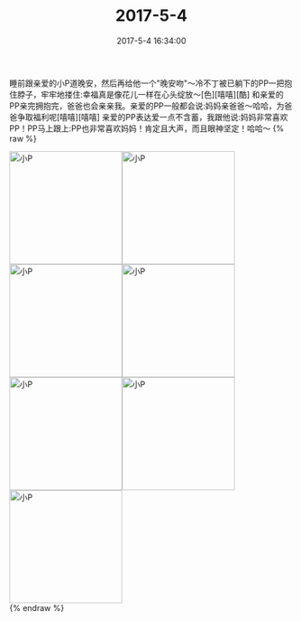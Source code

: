 ﻿---
title: 2017-5-4
date: 2017-5-4 16:34:00
tags:
categories: 妈妈
---
睡前跟亲爱的小P道晚安，然后再给他一个"晚安吻"～冷不丁被已躺下的PP一把抱住脖子，牢牢地搂住:幸福真是像花儿一样在心头绽放～[色][嘻嘻][酷]
和亲爱的PP亲完拥抱完，爸爸也会亲亲我。亲爱的PP一般都会说:妈妈亲爸爸～哈哈，为爸爸争取福利呢[嘻嘻][嘻嘻]
亲爱的PP表达爱一点不含蓄，我跟他说:妈妈非常喜欢PP！PP马上跟上:PP也非常喜欢妈妈！肯定且大声，而且眼神坚定！哈哈～
{% raw %}
<div style="width:500 px">
<div style="float:left; width:100 px"><img src="/images/微信图片_20171012155409.jpg" width="200" alt="小P"></div>
<div style="float:left; width:100 px"><img src="/images/微信图片_20171012155418.jpg" width="200" alt="小P"></div>
<div style="float:left; width:100 px"><img src="/images/微信图片_20171012155429.jpg" width="200" alt="小P"></div>
<div style="float:left; width:100 px"><img src="/images/微信图片_20171012155437.jpg" width="200" alt="小P"></div>
<div style="float:left; width:100 px"><img src="/images/微信图片_20171012155729.jpg" width="200" alt="小P"></div>
<div style="float:left; width:100 px"><img src="/images/微信图片_20171012155447.jpg" width="200" alt="小P"></div>
<div style="float:left; width:100 px"><img src="/images/微信图片_20171012155457.jpg" width="200" alt="小P"></div>
<div style="clear:both"></div>
</div>
{% endraw %}
